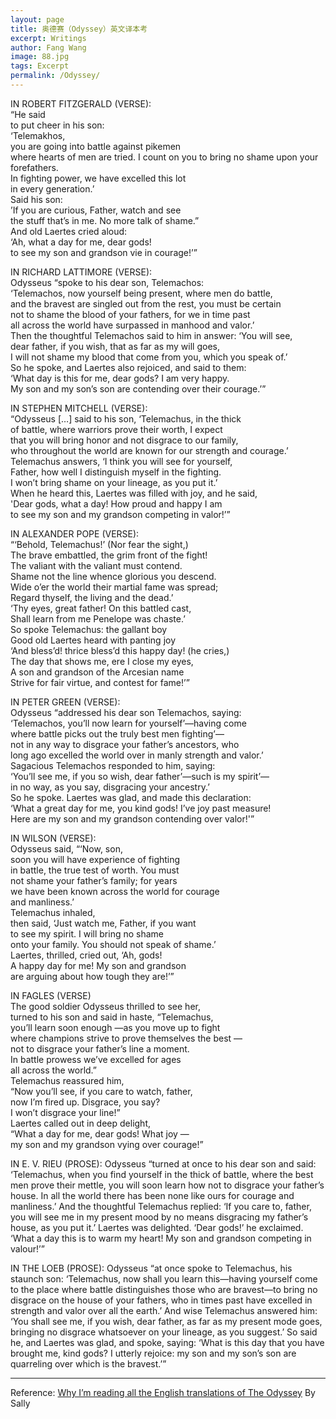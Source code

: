 ```yaml
---
layout: page
title: 奥德赛（Odyssey）英文译本考
excerpt: Writings
author: Fang Wang
image: 88.jpg
tags: Excerpt
permalink: /Odyssey/
---
```


IN ROBERT FITZGERALD (VERSE):    
“He said     
to put cheer in his son:    
‘Telemakhos,     
you are going into battle against pikemen     
where hearts of men are tried. I count on you to bring no shame upon your forefathers.     
In fighting power, we have excelled this lot     
in every generation.’    
Said his son:    
’If you are curious, Father, watch and see         
the stuff that’s in me. No more talk of shame.”    
And old Laertes cried aloud:    
‘Ah, what a day for me, dear gods!    
to see my son and grandson vie in courage!’”    

IN RICHARD LATTIMORE (VERSE):    
Odysseus “spoke to his dear son, Telemachos:     
‘Telemachos, now yourself being present, where men do battle,     
and the bravest are singled out from the rest, you must be certain     
not to shame the blood of your fathers, for we in time past     
all across the world have surpassed in manhood and valor.’    
Then the thoughtful Telemachos said to him in answer: ‘You will see,     
dear father, if you wish, that as far as my will goes,     
I will not shame my blood that come from you, which you speak of.’    
So he spoke, and Laertes also rejoiced, and said to them:      
‘What day is this for me, dear gods? I am very happy.     
My son and my son’s son are contending over their courage.’”    


IN STEPHEN MITCHELL (VERSE):    
“Odysseus […] said to his son, ‘Telemachus, in the thick     
of battle, where warriors prove their worth, I expect     
that you will bring honor and not disgrace to our family,     
who throughout the world are known for our strength and courage.’    
Telemachus answers, ‘I think you will see for yourself,     
Father, how well I distinguish myself in the fighting.     
I won’t bring shame on your lineage, as you put it.’    
When he heard this, Laertes was filled with joy, and he said,     
'Dear gods, what a day! How proud and happy I am     
to see my son and my grandson competing in valor!’”


IN ALEXANDER POPE (VERSE):    
“‘Behold, Telemachus!’ (Nor fear the sight,)     
The brave embattled, the grim front of the fight!     
The valiant with the valiant must contend.     
Shame not the line whence glorious you descend.     
Wide o’er the world their martial fame was spread;      
Regard thyself, the living and the dead.’    
‘Thy eyes, great father! On this battled cast,     
Shall learn from me Penelope was chaste.’     
So spoke Telemachus: the gallant boy     
Good old Laertes heard with panting joy    
‘And bless’d! thrice bless’d this happy day! (he cries,)     
The day that shows me, ere I close my eyes,     
A son and grandson of the Arcesian name     
Strive for fair virtue, and contest for fame!’”    


IN PETER GREEN (VERSE):    
Odysseus “addressed his dear son Telemachos, saying:     
‘Telemachos, you’ll now learn for yourself’—having come     
where battle picks out the truly best men fighting’—     
not in any way to disgrace your father’s ancestors, who     
long ago excelled the world over in manly strength and valor.’    
Sagacious Telemachos responded to him, saying:     
‘You’ll see me, if you so wish, dear father’—such is my spirit’—     
in no way, as you say, disgracing your ancestry.’    
So he spoke. Laertes was glad, and made this declaration:     
‘What a great day for me, you kind gods! I’ve joy past measure!    
Here are my son and my grandson contending over valor!'”    


IN WILSON (VERSE):    
Odysseus said, “‘Now, son,     
soon you will have experience of fighting     
in battle, the true test of worth. You must     
not shame your father’s family; for years     
we have been known across the world for courage     
and manliness.’    
Telemachus inhaled,     
then said, ‘Just watch me, Father, if you want    
to see my spirit. I will bring no shame     
onto your family. You should not speak of shame.’    
Laertes, thrilled, cried out, ‘Ah, gods!     
A happy day for me! My son and grandson     
are arguing about how tough they are!’”    


IN FAGLES (VERSE)    
The good soldier Odysseus thrilled to see her,        
turned to his son and said in haste, “Telemachus,    
you’ll learn soon enough —as you move up to fight    
where champions strive to prove themselves the best —    
not to disgrace your father’s line a moment.    
In battle prowess we’ve excelled for ages    
all across the world.”    
Telemachus reassured him,    
“Now you’ll see, if you care to watch, father,    
now I’m fired up. Disgrace, you say?    
I won’t disgrace your line!”    
Laertes called out in deep delight,    
“What a day for me, dear gods! What joy —    
my son and my grandson vying over courage!”


IN E. V. RIEU (PROSE):
Odysseus “turned at once to his dear son and said: ‘Telemachus, when you find yourself in the thick of battle, where the best men prove their mettle, you will soon learn how not to disgrace your father’s house. In all the world there has been none like ours for courage and manliness.’
And the thoughtful Telemachus replied: ‘If you care to, father, you will see me in my present mood by no means disgracing my father’s house, as you put it.’
Laertes was delighted. ‘Dear gods!’ he exclaimed. ‘What a day this is to warm my heart! My son and grandson competing in valour!’”


IN THE LOEB (PROSE):
Odysseus “at once spoke to Telemachus, his staunch son:
‘Telemachus, now shall you learn this—having yourself come to the place where battle distinguishes those who are bravest—to bring no disgrace on the house of your fathers, who in times past have excelled in strength and valor over all the earth.’
And wise Telemachus answered him: ‘You shall see me, if you wish, dear father, as far as my present mode goes, bringing no disgrace whatsoever on your lineage, as you suggest.’
So said he, and Laertes was glad, and spoke, saying:
‘What is this day that you have brought me, kind gods? I utterly rejoice: my son and my son’s son are quarreling over which is the bravest.’”

****
Reference: [Why I’m reading all the English translations of The Odyssey](http://sallyallenbooks.com/2018/05/reading-translation-odyssey/) By Sally

